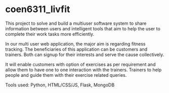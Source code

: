 # coen6311_livfit

This project to solve and build a multiuser software system to share information between users and intelligent tools that aim to help the user to complete their work tasks more efficiently.

In our multi user web application, the major aim is regarding fitness tracking. The beneficiaries of this application can be customers and trainers. Both can signup for their interests and serve the cause collectively.

It will enable customers with option of exercises as per requirement and allow them to have one to one interaction with the trainers. Trainers to help people and guide them with their exercise related queries.

Tools used: Python, HTML/CSS/JS, Flask, MongoDB
